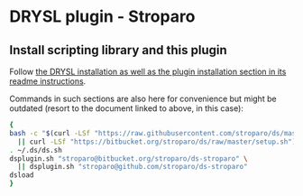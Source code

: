 # DRYSL plugin - Stroparo

## Install scripting library and this plugin

Follow [the DRYSL installation as well as the plugin installation section in its readme instructions](https://github.com/stroparo/ds/blob/master/README.md).

Commands in such sections are also here for convenience but might be outdated (resort to the document linked to above, in this case):

```bash
{
bash -c "$(curl -LSf "https://raw.githubusercontent.com/stroparo/ds/master/setup.sh" \
  || curl -LSf "https://bitbucket.org/stroparo/ds/raw/master/setup.sh")"
. ~/.ds/ds.sh
dsplugin.sh "stroparo@bitbucket.org/stroparo/ds-stroparo" \
  || dsplugin.sh "stroparo@github.com/stroparo/ds-stroparo"
dsload
}

```



